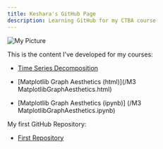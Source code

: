 ```yaml
---
title: Keshara's GitHub Page
description: Learning GitHub for my CTBA course
---
```


![My Picture](/pics/pareto.jpg)

This is the content I've developed for my courses:

- [Time Series Decomposition](/timeseries/index.md)

- [Matplotlib Graph Aesthetics (html)](/M3 MatplotlibGraphAesthetics.html)

- [Matplotlib Graph Aesthetics (ipynb)] (/M3 MatplotlibGraphAesthetics.ipynb)

My first GitHub Repository:

- [First Repository](https://github.com/kcouther/sample1)

